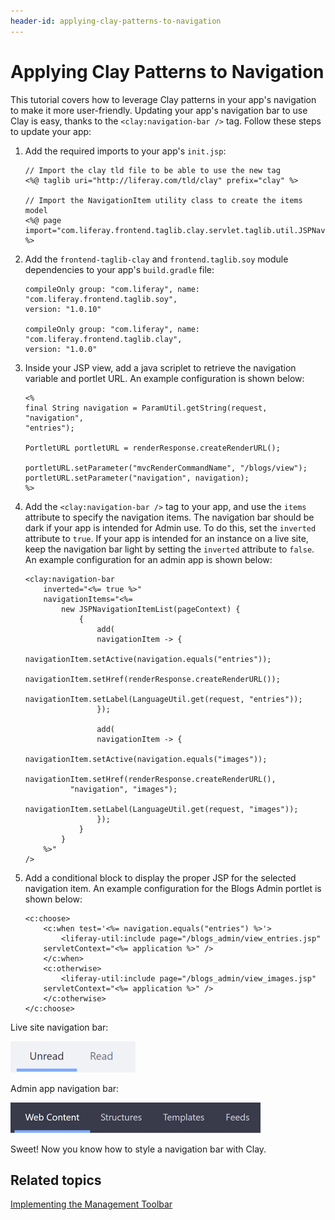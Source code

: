 ```yaml
---
header-id: applying-clay-patterns-to-navigation
---
```


# Applying Clay Patterns to Navigation

This tutorial covers how to leverage Clay patterns in your app's navigation 
to make it more user-friendly. Updating your app's navigation bar to use Clay is 
easy, thanks to the `<clay:navigation-bar />` tag. Follow these steps to update 
your app:

1.  Add the required imports to your app's `init.jsp`:

        // Import the clay tld file to be able to use the new tag
        <%@ taglib uri="http://liferay.com/tld/clay" prefix="clay" %>

        // Import the NavigationItem utility class to create the items model
        <%@ page import="com.liferay.frontend.taglib.clay.servlet.taglib.util.JSPNavigationItemList" %>

2.  Add the `frontend-taglib-clay` and `frontend.taglib.soy` module dependencies 
    to your app's `build.gradle` file:

        compileOnly group: "com.liferay", name: "com.liferay.frontend.taglib.soy", 
        version: "1.0.10"

        compileOnly group: "com.liferay", name: "com.liferay.frontend.taglib.clay", 
        version: "1.0.0"

3.  Inside your JSP view, add a java scriplet to retrieve the navigation 
    variable and portlet URL. An example configuration is shown below:

        <%
        final String navigation = ParamUtil.getString(request, "navigation", 
        "entries");

        PortletURL portletURL = renderResponse.createRenderURL();

        portletURL.setParameter("mvcRenderCommandName", "/blogs/view");
        portletURL.setParameter("navigation", navigation);
        %>

4.  Add the `<clay:navigation-bar />` tag to your app, and use the `items` 
    attribute to specify the navigation items. The navigation bar should be dark 
    if your app is intended for Admin use. To do this, set the `inverted` 
    attribute to `true`. If your app is intended for an instance on a live site, 
    keep the navigation bar light by setting the `inverted` attribute to 
    `false`. An example configuration for an admin app is shown below:
        
        <clay:navigation-bar
        	inverted="<%= true %>"
        	navigationItems="<%=
        		new JSPNavigationItemList(pageContext) {
        			{
        				add(
        				navigationItem -> {
        					navigationItem.setActive(navigation.equals("entries"));
        					navigationItem.setHref(renderResponse.createRenderURL());
        					navigationItem.setLabel(LanguageUtil.get(request, "entries"));
        				});

        				add(
        				navigationItem -> {
        					navigationItem.setActive(navigation.equals("images"));
        					navigationItem.setHref(renderResponse.createRenderURL(), 
                  "navigation", "images");
        					navigationItem.setLabel(LanguageUtil.get(request, "images"));
        				});
        			}
        		}
        	%>"
        />

5.  Add a conditional block to display the proper JSP for the selected 
    navigation item. An example configuration for the Blogs Admin portlet is 
    shown below:

        <c:choose>
        	<c:when test='<%= navigation.equals("entries") %>'>
        		<liferay-util:include page="/blogs_admin/view_entries.jsp" 
            servletContext="<%= application %>" />
        	</c:when>
        	<c:otherwise>
        		<liferay-util:include page="/blogs_admin/view_images.jsp" 
            servletContext="<%= application %>" />
        	</c:otherwise>
        </c:choose>

Live site navigation bar:

![Figure 1: The navigation bar should be light for apps on the live site.](../../../images/clay-patterns-navbar.png)

Admin app navigation bar:

![Figure 2: The navigation bar should be dark (inverted) in admin apps.](../../../images/clay-patterns-navbar-inverted.png)

Sweet! Now you know how to style a navigation bar with Clay.

## Related topics

[Implementing the Management Toolbar](/docs/7-1/tutorials/-/knowledge_base/t/implementing-the-management-toolbar)
